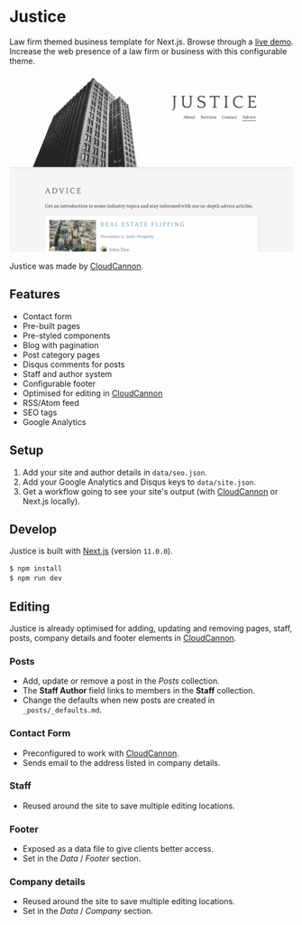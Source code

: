 # Justice

Law firm themed business template for Next.js. Browse through a
[live demo](https://mysterious-shelter.cloudvent.net/). Increase the web presence of a law firm or
business with this configurable theme.

![Justice template screenshot](_screenshot.png)

Justice was made by [CloudCannon](https://cloudcannon.com/).

## Features

* Contact form
* Pre-built pages
* Pre-styled components
* Blog with pagination
* Post category pages
* Disqus comments for posts
* Staff and author system
* Configurable footer
* Optimised for editing in [CloudCannon](https://cloudcannon.com/)
* RSS/Atom feed
* SEO tags
* Google Analytics

## Setup

1. Add your site and author details in `data/seo.json`.
2. Add your Google Analytics and Disqus keys to `data/site.json`.
3. Get a workflow going to see your site's output (with [CloudCannon](https://app.cloudcannon.com/)
or Next.js locally).

## Develop

Justice is built with [Next.js](https://nextjs.org/) (version `11.0.0`).

~~~bash
$ npm install
$ npm run dev
~~~

## Editing

Justice is already optimised for adding, updating and removing pages, staff, posts, company details
and footer elements in [CloudCannon](https://app.cloudcannon.com/).

### Posts

* Add, update or remove a post in the *Posts* collection.
* The **Staff Author** field links to members in the **Staff** collection.
* Change the defaults when new posts are created in `_posts/_defaults.md`.

### Contact Form

* Preconfigured to work with [CloudCannon](https://app.cloudcannon.com/).
* Sends email to the address listed in company details.

### Staff

* Reused around the site to save multiple editing locations.

### Footer

* Exposed as a data file to give clients better access.
* Set in the *Data* / *Footer* section.

### Company details

* Reused around the site to save multiple editing locations.
* Set in the *Data* / *Company* section.
